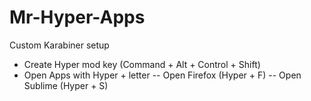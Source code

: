 # Mr-Hyper-Apps
Custom Karabiner setup

- Create Hyper mod key (Command + Alt + Control + Shift)
- Open Apps with Hyper + letter
-- Open Firefox (Hyper + F)
-- Open Sublime (Hyper + S)
